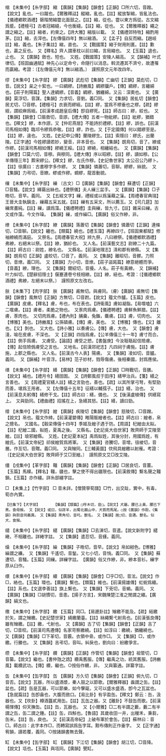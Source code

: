 <!-- { "loadSidebar": true } -->
缩	【未集中】【糸字部】	縮	【廣韻】【集韻】【韻會】【正韻】□所六切，音蹜。【說文】亂也。一曰蹴也。【爾雅釋詁】縱縮，亂也。【註】縱放掣縮，皆亂法也。【儀禮鄕飮酒禮】磬階閒縮霤北面鼓之。【註】縮，從也。霤以東方爲從。古文縮爲蹙。【禮檀弓】古者冠縮縫，今也衡縫。【註】縮，從也。　又【爾雅釋器】繩之謂之縮之。【註】縮者，約束之。【詩大雅】縮版以載。　又【儀禮郊特牲】縮酌用茅。【註】縮，去滓也。【左傳僖四年】無以縮酒。　又【孟子】自反而縮。【趙岐註】縮，義也。【朱子集註】縮，直也。　又【戰國策】縮于財用則匱。【註】歉也，贏之反也。　又【釋名】齊人謂車枕以前曰縮，言局縮也。　又【玉篇】退也，止也。　又【廣韻】斂也，短也。　又姓。【戰國策】安陵人縮高。　又【韻補】叶式律切。【班固幽通賦】神先心以定命兮，命隨行以消息。斡流遷其不濟兮，故遭罹而贏縮。考證：〔【左傳僖元年】無以縮酒。〕　謹照原文元年改四年。 

缪	【未集中】【糸字部】	繆	【廣韻】武彪切【集韻】亡幽切【正韻】莫彪切，□音。【說文】枲之十絜也。一曰綢繆。【詩豳風】綢繆牖戶。【傳】綢繆，言纏綿也。【莊子則陽篇】聖人達綢繆。【音義】綢繆，猶纏綿。又云：深奧也。　又【廣韻】莫浮切，音謀。【集韻】力求切，音劉。義□同。　又【集韻】居虬切【韻會】居尤切，□音樛。【禮檀弓】衣衰而繆絰。【註】繆，當爲不樛垂也之樛。【疏】繆絰，謂絞麻爲絰。【前漢孝成趙皇后傳】卽自繆死。【註】師古曰：繆，絞也。　又【集韻】【韻會】□眉救切，音謬。【禮大傳】五者一物紕繆。【註】紕繆，猶錯也。【釋文】繆，本作謬。又【仲尼燕居】不能詩於禮繆。【註】繆，誤也。【前漢司馬相如傳】臨邛令繆爲恭敬。【註】繆，詐也。又【于定國傳】何以錯繆至是。【註】繆，違也。　又姓。【史記申公傳】蘭陵繆生。【註】索隱曰：繆氏，出蘭陵。【正字通】今姓繆讀若妙，變音，非本音也。　又【集韻】朗鳥切，音了。繚或作繆。【前漢司馬相如傳】繆繞王綏。【註】繆繞，相纏結也。　又【廣韻】【集韻】【韻會】□莫六切，音穆。與穆同。【禮大傳】序以昭繆。【註】繆，讀如穆。【公羊傳隱三年】葬宋繆公。【釋文】繆，左氏作穆。【史記魯世家】太公召公乃繆卜。【註】徐廣曰：古書穆字多作繆。　又【集韻】憐蕭切，音聊。繆繆，絲貌。　又【集韻】力弔切，音嫽。蟉或作繆。蜩蟉，龍首動貌。

缫	【未集中】【糸字部】	繅	〔古文〕□【廣韻】【集韻】【韻會】蘇遭切【正韻】□音騷。【說文】繹繭出絲也。【禮祭儀】夫人繅三盆手。　又【廣韻】【集韻】□子皓切，音早。義同。　又【五經文字】繅，禮經或以爲薻藉之薻。【周禮春官典瑞】王晉大圭執鎭圭，繅藉五采五就。【註】繅有五采文，所以薦玉。又【司几筵】加繅席畫純。【註】繅，讀爲藻。【儀禮聘禮】圭與繅，皆九寸。【註】雜采曰繅。古文或作藻。今文作璪。　【集韻】繅，或作繰□。【廣韻】俗又作縿，非。

缭	【未集中】【糸字部】	繚	【廣韻】落蕭切【集韻】【韻會】憐蕭切【正韻】連條切，□音聊。【說文】纏也。【類篇】繞也。【禮玉藻】再繚四寸。【班固東都賦】修袖繚繞而滿庭。　又祭名。【周禮春官大祝】辨九祭，八曰繚祭。【儀禮鄉飮酒禮】弗繚，右絕末以祭。【註】繚，猶紾也。　又人名。【前漢藝文志】尉繚二十九篇。【註】師古曰：尉姓，繚名也。　又縣名。【前漢地理志】淸和郡有繚縣。　又【集韻】朗鳥切【正韻】盧皎切，□音了。義同。　又【集韻】離昭切，音髎。力照切，音燎。義□同。　又【廣韻】力小切，音燎。【莊子盜跖篇】繚意絕體而爭。【音義】繚，理也。　又【集韻】爾紹切，音擾。人名。莊子有黃繚。　又【韻補】叶力虯切。【楚辭招隱士】偃蹇連卷兮枝相繚。【註】繚，紐也。考證：〔【儀禮鄉飮酒禮】弗繚，左絕末以祭。〕　謹照原文左改右。 

肤	【未集下】【肉字部】	肤	【廣韻】甫無切。與膚同。（膚）【廣韻】甫無切【集韻】【韻會】風無切【正韻】方無切，□音跗。【說文】籀文作臚。【玉篇】皮也。【廣韻】皮膚。【釋名】膚，布也，布在表也。【詩衞風】膚如凝脂。【易噬嗑】六二噬膚。【註】膚者，柔脆之物也。　又豕肉爲膚。【儀禮聘禮】膚鮮魚鮮腊。【註】膚，豕肉也。　又切肉爲膚。【禮內則】脯羹，兔醢，麋膚。【註】膚，切肉也。　又【博雅】美也。【詩豳風】公孫碩膚。【傳】膚，美也。　又【博雅】傳也。【又】離也。【又】剝也。　又大也。【詩小雅】以奏膚公。【傳】膚，大也。　又【韻會】膚淺，喻在皮膚，不深也。　又【正韻】四指爲膚。【公羊傳僖三十一年】膚寸而合。【註】側手爲膚。　又膚受。【論語】膚受之愬。【書盤庚】今汝聒聒起信險膚。【傳】起信險僞膚受之言也。　又地名。【前漢郊祀志】凡四祠于膚施。【註】膚施，上郡之縣也。　又人名。【前漢古今人表】陽膚。　又【集韻】凌如切，音臚。義同。　又【韻補】叶音浮。【易林】范子妙材，戮辱傷膚。後相秦國，封爲應侯。

缮	【未集中】【糸字部】	繕	【廣韻】【集韻】【韻會】【正韻】□時戰切，音膳。【說文】補也。【禮月令】繕囹圄。　又【詩鄭風叔于田序】繕甲治兵。【箋】繕之言善也。　又【周禮夏官繕人註】繕之言勁也，善也。【疏】以其所掌弓弩，有堅勁而善，堪爲王用者。　又【左傳僖十五年】征繕以輔孺子。【註】繕，治也。　又【前漢息夫躬傳】繕修干戈。【註】師古曰：繕，備也。　又【後漢盧植傳】供繕寫上。　又與勁同。【禮曲禮】招搖在上，急繕其怒。【註】繕，讀曰勁。

缯	【未集中】【糸字部】	繒	【廣韻】疾陵切【集韻】【韻會】慈陵切，□音蹭。【說文】帛也。籀文作緈。【前漢灌嬰傳】睢陽販繒者也。【註】師古曰：繒者，帛之摠名。　又國名。【穀梁傳僖十四年】季姬及繒子遇于防。【周語】杞繒由太姒。【註】杞繒二國，姒姓，夏禹之後。　又縣名。【史記吳大伯世家】敗齊師于艾陵至繒。【註】琅邪繒縣。　又姓。【史記夏本紀】禹爲姒姓，其後分封，用國爲姓，有繒氏。【前漢文帝紀】祁侯繒賀爲將軍。　又【集韻】咨騰切，音增。徂棱切，音層。作亙切，音贈。義□同。　又與矰同。【三輔黃圖】佽飛具繒繳以射雁。考證：〔【史記吳大伯世家】敗齊師于艾□至繒。〕　謹照原文艾□改艾陵。 

缰	【戌集中】【革字部】	韁	【廣韻】【集韻】【韻會】【正韻】□居良切，音薑。【玉篇】馬緤。【釋名】韁，疆也，擊之使不得出疆限也。【前漢敘傳】繫名聲之韁鎖。【玉篇】亦作繮。詳糸部繮字註。

□	【未集上】【竹字部】	□	音未詳。【僧贊寧筍譜】□竹，出交趾，實中，有毒，筍亦內實。

	【巳集下】【犬字部】		【集韻】【類篇】□呼木切，音□。【說文】犬屬。腰已上黃，腰已下黑。食母猴。　又【說文】或曰，似牂羊，出蜀北嚻山中，犬首而馬尾。○按《廣韻》作豰，《集韻》與豰音同義異。　又【集韻】黑角切，音吒。獸名。　又【集韻】居□切，音遘。獸名。似犬，食猴。

缱	【未集中】【糸字部】	繾	【廣韻】【集韻】□去演切，音遣。【說文新附字】繾綣，不相離也。詳綣字註。　又【集韻】遣忍切，音螼。義同。

缲	【未集中】【糸字部】	繰	【集韻】子皓切，音早。【說文】帛如紺色。【博雅】繰謂之縑。　又【集韻】千遙切，音鍫。又七小切，音悄。義□同。　又【集韻】蘇遭切，音騷。【玉篇】同繅。詳繅字註。　【廣韻】俗又作縿，非。縿本音衫。繅字原从臼作。

缳	【未集中】【糸字部】	繯	【廣韻】【集韻】【韻會】□乎□切，音泫。【說文】作□，絡也。【玉篇】環也。【廣韻】繫也。【類篇】維也。【前漢揚雄傳】虹蜺爲繯。【註】系也。【文選李善註】旗上繫也。　又【集韻】下兗切，音蜎。義同。　又【廣韻】【集韻】□胡慣切，音患。【揚子方言】，宋魏陳楚江淮之閒謂之繯。【廣韻】縞文也。

缴	【未集中】【糸字部】	繳	【玉篇】同□。【易遯卦註】矰繳不能及。【疏】結繳於矢，謂之矰繳。【史記楚世家】綪繳蘭臺。【註】絲繩繫弋射鳥也。【前漢張良傳】雖有矰繳。【註】繳，弋射也。　又【廣韻】古了切【集韻】【韻會】【正韻】吉了切，□音皎。【前漢司馬遷傳】名家苛察繳繞。【註】如淳曰：繳繞，猶纏繞也。　又【廣韻】【集韻】□下革切，音覈。衣領中骨。或作□。　又【集韻】□，或作繳。行縢也。　又【集韻】吉弔切，音叫。糾戾也，劉向曰：紛繳爭言。

缵	【未集中】【糸字部】	纘	【廣韻】【正韻】作管切【集韻】【韻會】祖管切，□音纂。【說文】繼也。【書仲虺之誥】纘禹舊服。【傳】繼禹之功，統其舊服。【詩豳風】載纘武功。【傳】纘，繼也。○按俗作纉，非。　又與纂通。詳纂字註。

缶	【未集中】【缶字部】	缶	【廣韻】方久切【集韻】【韻會】【正韻】俯九切，□音否。【說文】瓦器，所以盛酒漿，秦人鼓之以節歌。【爾雅釋器】盎謂之缶。【註】盆也。【疏】缶是瓦器，可以節樂，如今擊甌，又可以盛水盛酒，卽今之瓦盆也。【急就篇註】缶卽盎也，大腹而斂口。【易比卦】有孚盈缶。【釋文】鄭云：缶，汲器也。又【坎卦】樽酒簋貳用缶。【註】瓦缶之器。又【離卦】不鼓缶而歌。【前漢楊惲傳】仰天撫缶。【註】缶，瓦器也。　又【小爾雅】□二有半謂之藪，藪二有半謂之缶，缶二謂之鍾。【註】缶，四斛也。【魯語】其歲收田一井，出稯禾，秉芻，缶米。【註】缶，庾也。　又【前漢高帝紀】上破布軍於會缶。【註】蘇林曰：音□。師古曰：此字本作□，而轉寫誤爲缶字耳。黥布傳則正作垂字。　又【正字通】宥韻，讀若覆，義同。○按諸韻書無去聲。

缸	【未集中】【缶字部】	缸	【廣韻】下江切【集韻】【韻會】胡江切，□音降。【說文】瓨也。【玉篇】與瓨同。【廣韻】甖缸。

